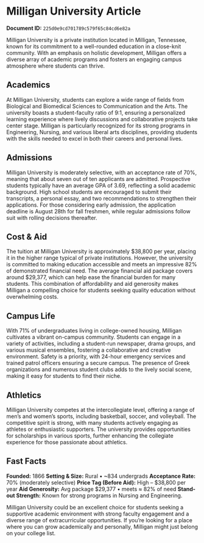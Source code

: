 # Milligan University Article

**Document ID:** `225d0e9cd701789c579f65c84cd6e82a`

Milligan University is a private institution located in Milligan, Tennessee, known for its commitment to a well-rounded education in a close-knit community. With an emphasis on holistic development, Milligan offers a diverse array of academic programs and fosters an engaging campus atmosphere where students can thrive.

## Academics
At Milligan University, students can explore a wide range of fields from Biological and Biomedical Sciences to Communication and the Arts. The university boasts a student-faculty ratio of 9:1, ensuring a personalized learning experience where lively discussions and collaborative projects take center stage. Milligan is particularly recognized for its strong programs in Engineering, Nursing, and various liberal arts disciplines, providing students with the skills needed to excel in both their careers and personal lives.

## Admissions
Milligan University is moderately selective, with an acceptance rate of 70%, meaning that about seven out of ten applicants are admitted. Prospective students typically have an average GPA of 3.69, reflecting a solid academic background. High school students are encouraged to submit their transcripts, a personal essay, and two recommendations to strengthen their applications. For those considering early admission, the application deadline is August 28th for fall freshmen, while regular admissions follow suit with rolling decisions thereafter.

## Cost & Aid
The tuition at Milligan University is approximately $38,800 per year, placing it in the higher range typical of private institutions. However, the university is committed to making education accessible and meets an impressive 82% of demonstrated financial need. The average financial aid package covers around $29,377, which can help ease the financial burden for many students. This combination of affordability and aid generosity makes Milligan a compelling choice for students seeking quality education without overwhelming costs.

## Campus Life
With 71% of undergraduates living in college-owned housing, Milligan cultivates a vibrant on-campus community. Students can engage in a variety of activities, including a student-run newspaper, drama groups, and various musical ensembles, fostering a collaborative and creative environment. Safety is a priority, with 24-hour emergency services and trained patrol officers ensuring a secure campus. The presence of Greek organizations and numerous student clubs adds to the lively social scene, making it easy for students to find their niche.

## Athletics
Milligan University competes at the intercollegiate level, offering a range of men’s and women’s sports, including basketball, soccer, and volleyball. The competitive spirit is strong, with many students actively engaging as athletes or enthusiastic supporters. The university provides opportunities for scholarships in various sports, further enhancing the collegiate experience for those passionate about athletics.

## Fast Facts
**Founded:** 1866
**Setting & Size:** Rural • ~834 undergrads
**Acceptance Rate:** 70% (moderately selective)
**Price Tag (Before Aid):** High – $38,800 per year
**Aid Generosity:** Avg package $29,377 • meets ≈ 82% of need
**Stand-out Strength:** Known for strong programs in Nursing and Engineering.

Milligan University could be an excellent choice for students seeking a supportive academic environment with strong faculty engagement and a diverse range of extracurricular opportunities. If you’re looking for a place where you can grow academically and personally, Milligan might just belong on your college list.
